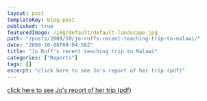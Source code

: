 ```yaml
---
layout: post
templateKey: blog-post
published: true
featuredImage: /img/default/default-landscape.jpg
path: "/posts/2009/10/jo-ruffs-recent-teaching-trip-to-malawi/"
date: "2009-10-08T09:04:56Z"
title: "Jo Ruff's recent teaching trip to Malawi"
categories: ["Reports"]
tags: []
excerpt: "click here to see Jo's report of her trip (pdf)"
---
```


[click here to see Jo's report of her trip (pdf)](/pdfs/reports/Jo-Ruff-Report.pdf)
